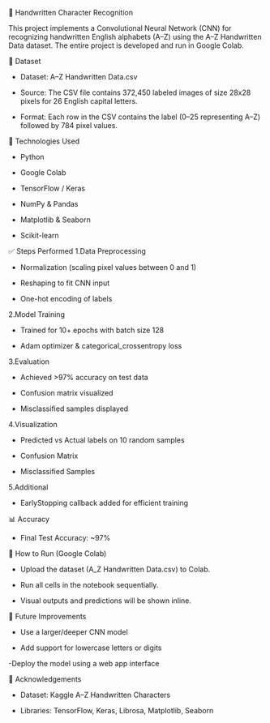 📝 Handwritten Character Recognition 

This project implements a Convolutional Neural Network (CNN) for recognizing handwritten English alphabets (A–Z) using the A–Z Handwritten Data dataset. The entire project is developed and run in Google Colab.

📁 Dataset
- Dataset: A–Z Handwritten Data.csv

- Source: The CSV file contains 372,450 labeled images of size 28x28 pixels for 26 English capital letters.

- Format: Each row in the CSV contains the label (0–25 representing A–Z) followed by 784 pixel values.

🚀 Technologies Used
- Python

- Google Colab

- TensorFlow / Keras

- NumPy & Pandas

- Matplotlib & Seaborn

- Scikit-learn


✅ Steps Performed
1.Data Preprocessing

- Normalization (scaling pixel values between 0 and 1)

- Reshaping to fit CNN input

- One-hot encoding of labels

2.Model Training

- Trained for 10+ epochs with batch size 128

- Adam optimizer & categorical_crossentropy loss

3.Evaluation

- Achieved >97% accuracy on test data

- Confusion matrix visualized

- Misclassified samples displayed

4.Visualization

- Predicted vs Actual labels on 10 random samples

- Confusion Matrix

- Misclassified Samples

5.Additional

- EarlyStopping callback added for efficient training



📊 Accuracy

- Final Test Accuracy: ~97%

📌 How to Run (Google Colab)

- Upload the dataset (A_Z Handwritten Data.csv) to Colab.

- Run all cells in the notebook sequentially.

- Visual outputs and predictions will be shown inline.

🔮 Future Improvements

- Use a larger/deeper CNN model

- Add support for lowercase letters or digits

-Deploy the model using a web app interface

🤝 Acknowledgements

- Dataset: Kaggle A–Z Handwritten Characters

- Libraries: TensorFlow, Keras, Librosa, Matplotlib, Seaborn


